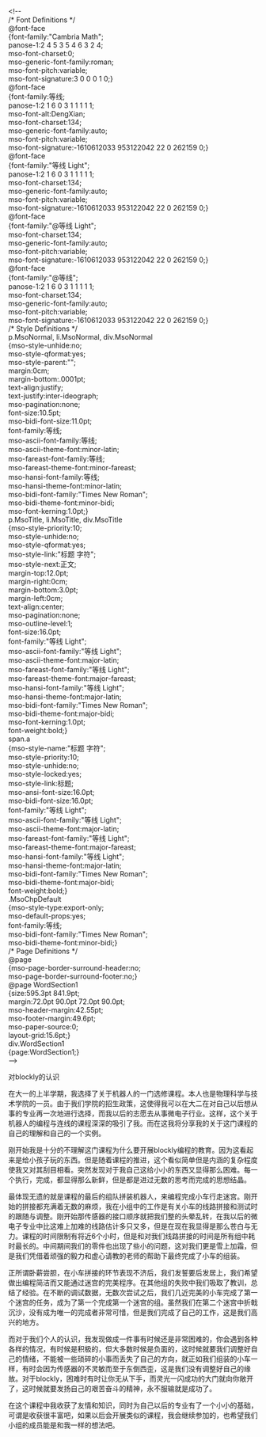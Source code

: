 &lt;!--  
 /\* Font Definitions \*/  
 @font-face  
	{font-family:"Cambria Math";  
	panose-1:2 4 5 3 5 4 6 3 2 4;  
	mso-font-charset:0;  
	mso-generic-font-family:roman;  
	mso-font-pitch:variable;  
	mso-font-signature:3 0 0 0 1 0;}  
@font-face  
	{font-family:等线;  
	panose-1:2 1 6 0 3 1 1 1 1 1;  
	mso-font-alt:DengXian;  
	mso-font-charset:134;  
	mso-generic-font-family:auto;  
	mso-font-pitch:variable;  
	mso-font-signature:-1610612033 953122042 22 0 262159 0;}  
@font-face  
	{font-family:"等线 Light";  
	panose-1:2 1 6 0 3 1 1 1 1 1;  
	mso-font-charset:134;  
	mso-generic-font-family:auto;  
	mso-font-pitch:variable;  
	mso-font-signature:-1610612033 953122042 22 0 262159 0;}  
@font-face  
	{font-family:"\@等线 Light";  
	mso-font-charset:134;  
	mso-generic-font-family:auto;  
	mso-font-pitch:variable;  
	mso-font-signature:-1610612033 953122042 22 0 262159 0;}  
@font-face  
	{font-family:"\@等线";  
	panose-1:2 1 6 0 3 1 1 1 1 1;  
	mso-font-charset:134;  
	mso-generic-font-family:auto;  
	mso-font-pitch:variable;  
	mso-font-signature:-1610612033 953122042 22 0 262159 0;}  
 /\* Style Definitions \*/  
 p.MsoNormal, li.MsoNormal, div.MsoNormal  
	{mso-style-unhide:no;  
	mso-style-qformat:yes;  
	mso-style-parent:"";  
	margin:0cm;  
	margin-bottom:.0001pt;  
	text-align:justify;  
	text-justify:inter-ideograph;  
	mso-pagination:none;  
	font-size:10.5pt;  
	mso-bidi-font-size:11.0pt;  
	font-family:等线;  
	mso-ascii-font-family:等线;  
	mso-ascii-theme-font:minor-latin;  
	mso-fareast-font-family:等线;  
	mso-fareast-theme-font:minor-fareast;  
	mso-hansi-font-family:等线;  
	mso-hansi-theme-font:minor-latin;  
	mso-bidi-font-family:"Times New Roman";  
	mso-bidi-theme-font:minor-bidi;  
	mso-font-kerning:1.0pt;}  
p.MsoTitle, li.MsoTitle, div.MsoTitle  
	{mso-style-priority:10;  
	mso-style-unhide:no;  
	mso-style-qformat:yes;  
	mso-style-link:"标题 字符";  
	mso-style-next:正文;  
	margin-top:12.0pt;  
	margin-right:0cm;  
	margin-bottom:3.0pt;  
	margin-left:0cm;  
	text-align:center;  
	mso-pagination:none;  
	mso-outline-level:1;  
	font-size:16.0pt;  
	font-family:"等线 Light";  
	mso-ascii-font-family:"等线 Light";  
	mso-ascii-theme-font:major-latin;  
	mso-fareast-font-family:"等线 Light";  
	mso-fareast-theme-font:major-fareast;  
	mso-hansi-font-family:"等线 Light";  
	mso-hansi-theme-font:major-latin;  
	mso-bidi-font-family:"Times New Roman";  
	mso-bidi-theme-font:major-bidi;  
	mso-font-kerning:1.0pt;  
	font-weight:bold;}  
span.a  
	{mso-style-name:"标题 字符";  
	mso-style-priority:10;  
	mso-style-unhide:no;  
	mso-style-locked:yes;  
	mso-style-link:标题;  
	mso-ansi-font-size:16.0pt;  
	mso-bidi-font-size:16.0pt;  
	font-family:"等线 Light";  
	mso-ascii-font-family:"等线 Light";  
	mso-ascii-theme-font:major-latin;  
	mso-fareast-font-family:"等线 Light";  
	mso-fareast-theme-font:major-fareast;  
	mso-hansi-font-family:"等线 Light";  
	mso-hansi-theme-font:major-latin;  
	mso-bidi-font-family:"Times New Roman";  
	mso-bidi-theme-font:major-bidi;  
	font-weight:bold;}  
.MsoChpDefault  
	{mso-style-type:export-only;  
	mso-default-props:yes;  
	font-family:等线;  
	mso-bidi-font-family:"Times New Roman";  
	mso-bidi-theme-font:minor-bidi;}  
 /\* Page Definitions \*/  
 @page  
	{mso-page-border-surround-header:no;  
	mso-page-border-surround-footer:no;}  
@page WordSection1  
	{size:595.3pt 841.9pt;  
	margin:72.0pt 90.0pt 72.0pt 90.0pt;  
	mso-header-margin:42.55pt;  
	mso-footer-margin:49.6pt;  
	mso-paper-source:0;  
	layout-grid:15.6pt;}  
div.WordSection1  
	{page:WordSection1;}  
--&gt;  


对blockly的认识

在大一的上半学期，我选择了关于机器人的一门选修课程。本人也是物理科学与技术学院的一员。由于我们学院的招生政策，这使得我可以在大二在对自己以后想从事的专业再一次地进行选择，而我以后的志愿去从事微电子行业。这样，这个关于机器人的编程与连线的课程深深的吸引了我。而在这我将分享我的关于这门课程的自己的理解和自己的一个实例。

刚开始我是十分的不理解这门课程为什么要开展blockly编程的教育。因为这看起来是给小孩子玩的东西。但是随着课程的推进，这个看似简单但是内涵的复杂程度使我又对其刮目相看。突然发现对于我自己这给小小的东西又显得那么困难。每一个执行，完成，都显得那么新鲜，但是都是进过无数的思考而完成的思想结晶。

最体现无遗的就是课程的最后的组队拼装机器人，来编程完成小车行走迷宫。刚开始的拼接都充满着无数的麻烦，我在小组中的工作是有关小车的线路拼接和测试时的跟随与调整。刚开始那传感器的接口顺序就把我们整的头晕乱转，在我以后的微电子专业中比这难上加难的线路估计多只又多，但是在现在我显得是那么苍白与无力。课程的时间限制有将近6个小时，但是和对我们线路拼接的时间是所有组中耗时最长的。中间期间我们的零件也出现了些小的问题，这对我们更是雪上加霜，但是我们凭借着顽强的毅力和虚心请教的老师的帮助下最终完成了小车的组装。

正所谓卧薪尝胆，在小车拼接的环节表现不济后，我们发誓要后发居上，我们希望做出编程简洁而又能通过迷宫的完美程序。在其他组的失败中我们吸取了教训，总结了经验。在不断的调试数据，无数次尝试之后，我们几近完美的小车完成了第一个迷宫的任务，成为了第一个完成第一个迷宫的组。虽然我们在第二个迷宫中折戟沉沙，没有成为唯一的完成者非常可惜，但是我们完成了自己的工作，这是我们高兴的地方。

而对于我们个人的认识，我发现做成一件事有时候还是非常困难的，你会遇到各种各样的情况，有时候是积极的，但大多数时候是负面的，这时候就要我们调整好自己的情绪，不能被一些琐碎的小事而丢失了自己的方向，就正如我们组装的小车一样，有时会因为传感器的不灵敏而至于东倒西歪，这是我们没有调整好自己的缘故。对于blockly，困难时有时让你无从下手，而灵光一闪成功的大门就向你敞开了，这时候就要发扬自己的艰苦奋斗的精神，永不服输就是成功了。

在这个课程中我收获了友情和知识，同时为自己以后的专业有了一个小小的基础，可谓是收获很丰富吧，如果以后会开展类似的课程，我会继续参加的，也希望我们小组的成员能是和我一样的想法吧。

